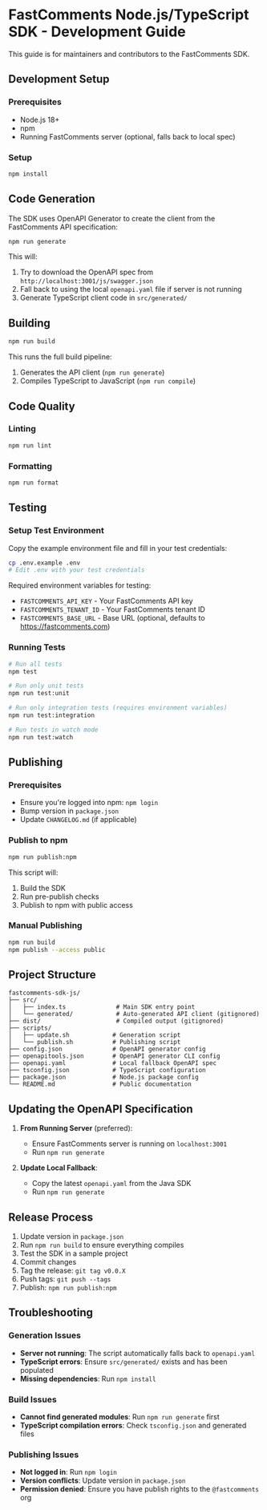 # FastComments Node.js/TypeScript SDK - Development Guide

This guide is for maintainers and contributors to the FastComments SDK.

## Development Setup

### Prerequisites

- Node.js 18+
- npm
- Running FastComments server (optional, falls back to local spec)

### Setup

```bash
npm install
```

## Code Generation

The SDK uses OpenAPI Generator to create the client from the FastComments API specification:

```bash
npm run generate
```

This will:
1. Try to download the OpenAPI spec from `http://localhost:3001/js/swagger.json`
2. Fall back to using the local `openapi.yaml` file if server is not running
3. Generate TypeScript client code in `src/generated/`

## Building

```bash
npm run build
```

This runs the full build pipeline:
1. Generates the API client (`npm run generate`)
2. Compiles TypeScript to JavaScript (`npm run compile`)

## Code Quality

### Linting

```bash
npm run lint
```

### Formatting

```bash
npm run format
```

## Testing

### Setup Test Environment

Copy the example environment file and fill in your test credentials:

```bash
cp .env.example .env
# Edit .env with your test credentials
```

Required environment variables for testing:
- `FASTCOMMENTS_API_KEY` - Your FastComments API key
- `FASTCOMMENTS_TENANT_ID` - Your FastComments tenant ID
- `FASTCOMMENTS_BASE_URL` - Base URL (optional, defaults to https://fastcomments.com)

### Running Tests

```bash
# Run all tests
npm test

# Run only unit tests
npm run test:unit

# Run only integration tests (requires environment variables)
npm run test:integration

# Run tests in watch mode
npm run test:watch
```

## Publishing

### Prerequisites

- Ensure you're logged into npm: `npm login`
- Bump version in `package.json`
- Update `CHANGELOG.md` (if applicable)

### Publish to npm

```bash
npm run publish:npm
```

This script will:
1. Build the SDK
2. Run pre-publish checks
3. Publish to npm with public access

### Manual Publishing

```bash
npm run build
npm publish --access public
```

## Project Structure

```
fastcomments-sdk-js/
├── src/
│   ├── index.ts              # Main SDK entry point
│   └── generated/            # Auto-generated API client (gitignored)
├── dist/                     # Compiled output (gitignored)
├── scripts/
│   ├── update.sh            # Generation script
│   └── publish.sh           # Publishing script
├── config.json              # OpenAPI generator config
├── openapitools.json        # OpenAPI generator CLI config
├── openapi.yaml             # Local fallback OpenAPI spec
├── tsconfig.json            # TypeScript configuration
├── package.json             # Node.js package config
└── README.md                # Public documentation
```

## Updating the OpenAPI Specification

1. **From Running Server** (preferred):
   - Ensure FastComments server is running on `localhost:3001`
   - Run `npm run generate`

2. **Update Local Fallback**:
   - Copy the latest `openapi.yaml` from the Java SDK
   - Run `npm run generate`

## Release Process

1. Update version in `package.json`
2. Run `npm run build` to ensure everything compiles
3. Test the SDK in a sample project
4. Commit changes
5. Tag the release: `git tag v0.0.X`
6. Push tags: `git push --tags`
7. Publish: `npm run publish:npm`

## Troubleshooting

### Generation Issues

- **Server not running**: The script automatically falls back to `openapi.yaml`
- **TypeScript errors**: Ensure `src/generated/` exists and has been populated
- **Missing dependencies**: Run `npm install`

### Build Issues

- **Cannot find generated modules**: Run `npm run generate` first
- **TypeScript compilation errors**: Check `tsconfig.json` and generated files

### Publishing Issues

- **Not logged in**: Run `npm login`
- **Version conflicts**: Update version in `package.json`
- **Permission denied**: Ensure you have publish rights to the `@fastcomments` org
